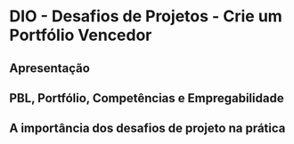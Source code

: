 # DIO - Desafios de Projetos - Crie um Portfólio Vencedor

## Apresentação

## PBL, Portfólio, Competências e Empregabilidade

## A importância dos desafios de projeto na prática

